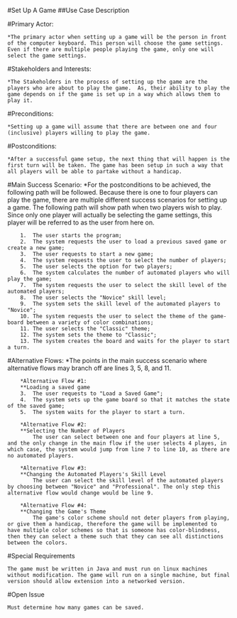 
#Set Up  A Game
##Use Case Description


#Primary Actor:
	
	*The primary actor when setting up a game will be the person in front of the computer keyboard. This person will choose the game settings. Even if there are multiple people playing the game, only one will select the game settings.

#Stakeholders and Interests:

	*The Stakeholders in the process of setting up the game are the players who are about to play the game.  As, their ability to play the game depends on if the game is set up in a way which allows them to play it.


#Preconditions:
	
	*Setting up a game will assume that there are between one and four (inclusive) players willing to play the game.



#Postconditions:
	
	*After a successful game setup, the next thing that will happen is the first turn will be taken. The game has been setup in such a way that all players will be able to partake without a handicap.

#Main Success Scenario:
	*For the postconditions to be achieved, the following path will be followed. Because there is one to four players can play the game, there are multiple different success scenarios for setting up a game. The following path will show path when two players wish to play.  Since only one player will actually be selecting the game settings, this player will be referred to as the user from here on.

		1.	The user starts the program;
		2.	The system requests the user to load a previous saved game or create a new game;
		3.	The user requests to start a new game;
		4.	The system requests the user to select the number of players;
		5.	The user selects the option for two players;
		6.	The system calculates the number of automated players who will play the game;
		7. 	The system requests the user to select the skill level of the automated players;
		8.	The user selects the "Novice" skill level;
		9.	The system sets the skill level of the automated players to "Novice";
		10.	The system requests the user to select the theme of the game-board between a variety of color combinations;
		11. The user selects the "Classic" theme;
		12. The system sets the theme to "Classic";
		13. The system creates the board and waits for the player to start a turn.

#Alternative Flows:
	*The points in the main success scenario where alternative flows may branch off are lines 3, 5, 8, and 11.

		*Alternative Flow #1: 
		**Loading a saved game
		3.	The user requests to "Load a Saved Game";
		4.	The system sets up the game board so that it matches the state of the saved game;
		5.	The system waits for the player to start a turn.

		*Alternative Flow #2:
		**Selecting the Number of Players
			The user can select between one and four players at line 5, and the only change in the main flow if the user selects 4 playes, in which case, the system would jump from line 7 to line 10, as there are no automated players.

		*Alternative Flow #3:
		**Changing the Automated Players's Skill Level
			The user can select the skill level of the automated players by choosing between "Novice" and "Professional". The only step this alternative flow would change would be line 9.

		*Alternative Flow #4:
		**Changing the Game's Theme
			The game's color scheme should not deter players from playing, or give them a handicap, therefore the game will be implemented to have multiple color schemes so that is someone has color-blindness, then they can select a theme such that they can see all distinctions between the colors.

#Special Requirements

	The game must be written in Java and must run on linux machines without modification. The game will run on a single machine, but final version should allow extension into a networked version.

#Open Issue
	
	Must determine how many games can be saved.